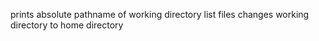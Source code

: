 prints absolute pathname of working directory
list files
changes working directory to home directory
